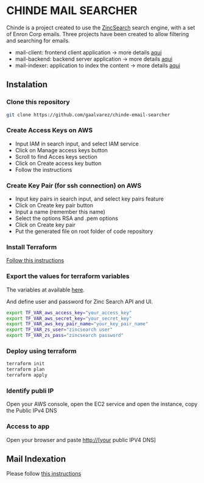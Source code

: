 # CHINDE MAIL SEARCHER

Chinde is a project created to use the [ZincSearch](https://docs.zinc.dev/) search engine, with a set of Enron Corp emails. Three projects have been created to allow filtering and searching for emails.

- mail-client: frontend client application -> more details [aqui](./mail-client/README.md)
- mail-backend: backend server application -> more details [aqui](./mail-backend/README.md)
- mail-indexer: application to index the content -> more details [aqui](./mail-indexer/README.md)

## Instalation

### Clone this repository

```sh
git clone https://github.com/gaalvarez/chinde-email-searcher
```

### Create Access Keys on AWS

- Input IAM in search input, and select IAM service
- Click on Manage access keys button
- Scroll to find Acces keys section
- Click on Create access key button
- Follow the instructions

### Create Key Pair (for ssh connection) on AWS

- Input key pairs in search input, and select key pairs feature
- Click on Create key pair button
- Input a name (remember this name)
- Select the options RSA and .pem options
- Click on Create key pair
- Put the generated file on root folder of code repository

### Install Terraform

[Follow this instructions](https://developer.hashicorp.com/terraform/tutorials/aws-get-started/install-cli)

### Export the values for terraform variables

The variables at available [here](./variables.tf).

And define user and password for Zinc Search API and UI.

```sh
export TF_VAR_aws_access_key="your_access_key"
export TF_VAR_aws_secret_key="your_secret_key"
export TF_VAR_aws_key_pair_name="your_key_pair_name"
export TF_VAR_zs_user="zincsearch user"
export TF_VAR_zs_pass="zincsearch password"
```

### Deploy using terraform

```sh
terraform init
terraform plan
terraform apply
```

### Identify publi IP

Open your AWS console, open the EC2 service and open the instance, copy the Public IPv4 DNS

### Access to app

Open your browser and paste <http://[your> public IPV4 DNS]

## Mail Indexation

Please follow [this instructions](./mail-indexer/README.md)
